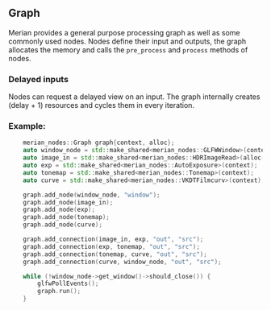 ## Graph

Merian provides a general purpose processing graph as well as some commonly used nodes.
Nodes define their input and outputs, the graph allocates the memory and calls the `pre_process` and `process` methods of nodes.

### Delayed inputs

Nodes can request a delayed view on an input.
The graph internally creates (delay + 1) resources and cycles them in every iteration.

### Example:

```c++
    merian_nodes::Graph graph{context, alloc};
    auto window_node = std::make_shared<merian_nodes::GLFWWindow>(context);
    auto image_in = std::make_shared<merian_nodes::HDRImageRead>(alloc->getStaging(), "filename.hdr", false);
    auto exp = std::make_shared<merian_nodes::AutoExposure>(context);
    auto tonemap = std::make_shared<merian_nodes::Tonemap>(context);
    auto curve = std::make_shared<merian_nodes::VKDTFilmcurv>(context);

    graph.add_node(window_node, "window");
    graph.add_node(image_in);
    graph.add_node(exp);
    graph.add_node(tonemap);
    graph.add_node(curve);

    graph.add_connection(image_in, exp, "out", "src");
    graph.add_connection(exp, tonemap, "out", "src");
    graph.add_connection(tonemap, curve, "out", "src");
    graph.add_connection(curve, window_node, "out", "src");

    while (!window_node->get_window()->should_close()) {
        glfwPollEvents();
        graph.run();
    }
```
